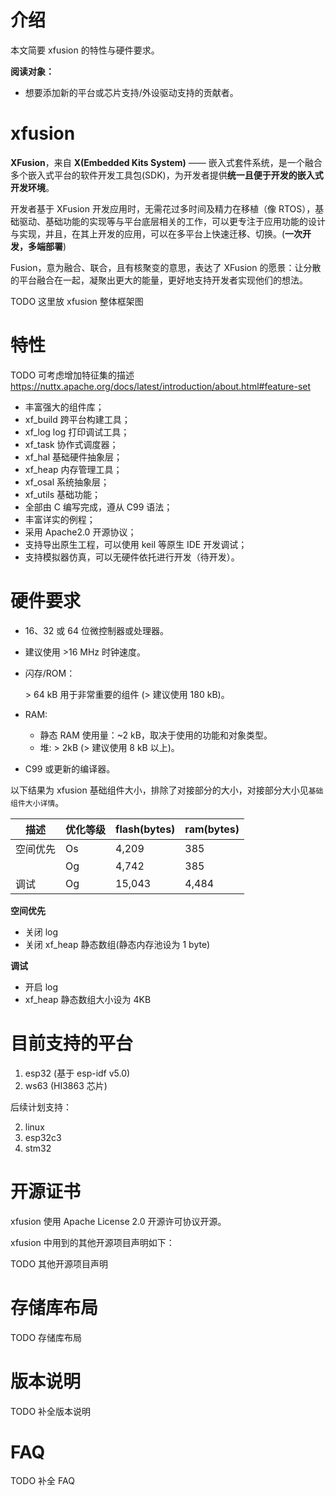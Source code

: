 # 介绍

本文简要 xfusion 的特性与硬件要求。

**阅读对象：**

- 想要添加新的平台或芯片支持/外设驱动支持的贡献者。

# xfusion

**XFusion**，来自 **X(Embedded Kits System)** —— 嵌入式套件系统，是一个融合多个嵌入式平台的软件开发工具包(SDK)，为开发者提供**统一且便于开发的嵌入式开发环境**。

开发者基于 XFusion 开发应用时，无需花过多时间及精力在移植（像 RTOS），基础驱动、基础功能的实现等与平台底层相关的工作，可以更专注于应用功能的设计与实现，并且，在其上开发的应用，可以在多平台上快速迁移、切换。(**一次开发，多端部署**)

Fusion，意为融合、联合，且有核聚变的意思，表达了 XFusion 的愿景：让分散的平台融合在一起，凝聚出更大的能量，更好地支持开发者实现他们的想法。

TODO 这里放 xfusion 整体框架图

# 特性

TODO 可考虑增加特征集的描述
https://nuttx.apache.org/docs/latest/introduction/about.html#feature-set

- 丰富强大的组件库；
- xf_build 跨平台构建工具；
- xf_log log 打印调试工具；
- xf_task 协作式调度器；
- xf_hal 基础硬件抽象层；
- xf_heap 内存管理工具；
- xf_osal 系统抽象层；
- xf_utils 基础功能；
- 全部由 C 编写完成，遵从 C99 语法；
- 丰富详实的例程；
- 采用 Apache2.0 开源协议；
- 支持导出原生工程，可以使用 keil 等原生 IDE 开发调试；
- 支持模拟器仿真，可以无硬件依托进行开发（待开发）。

# 硬件要求

- 16、32 或 64 位微控制器或处理器。
- 建议使用 >16 MHz 时钟速度。
- 闪存/ROM：

  \> 64 kB 用于非常重要的组件 (> 建议使用 180 kB)。

- RAM:

  - 静态 RAM 使用量：~2 kB，取决于使用的功能和对象类型。
  - 堆: > 2kB (> 建议使用 8 kB 以上)。

- C99 或更新的编译器。

以下结果为 xfusion 基础组件大小，排除了对接部分的大小，对接部分大小见`基础组件大小详情`​。

| 描述     | 优化等级 | flash(bytes) | ram(bytes) |
| -------- | -------- | ------------ | ---------- |
| 空间优先 | Os       | 4,209        | 385        |
|          | Og       | 4,742        | 385        |
| 调试     | Og       | 15,043       | 4,484      |

**空间优先**

- 关闭 log
- 关闭 xf_heap 静态数组(静态内存池设为 1 byte)

**调试**

- 开启 log
- xf_heap 静态数组大小设为 4KB

# 目前支持的平台

1. esp32 (基于 esp-idf v5.0)
2. ws63 (HI3863 芯片)

后续计划支持：

2. linux
3. esp32c3
4. stm32

# 开源证书

xfusion 使用 Apache License 2.0 开源许可协议开源。

xfusion 中用到的其他开源项目声明如下：

TODO 其他开源项目声明

# 存储库布局

TODO 存储库布局

# 版本说明

TODO 补全版本说明

# FAQ

TODO 补全 FAQ
